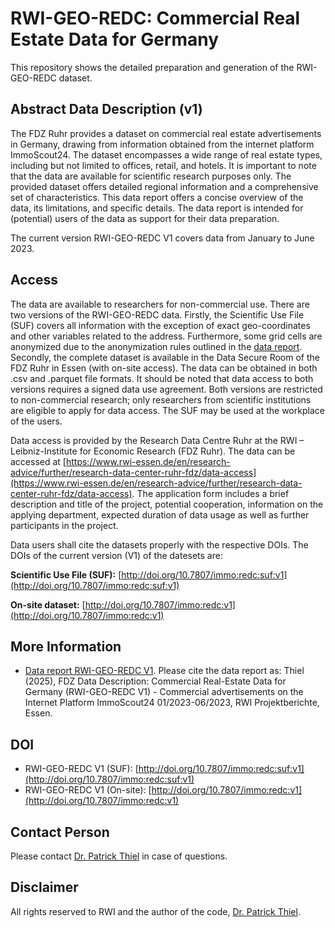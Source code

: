 # RWI-GEO-REDC: Commercial Real Estate Data for Germany

This repository shows the detailed preparation and generation of the RWI-GEO-REDC dataset.

## Abstract Data Description (v1)

The FDZ Ruhr provides a dataset on commercial real estate advertisements in Germany, drawing from information obtained from the internet platform ImmoScout24. The dataset encompasses a wide range of real estate types, including but not limited to offices, retail, and hotels. It is important to note that the data are available for scientific research purposes only. The provided dataset offers detailed regional information and a comprehensive set of characteristics. This data report offers a concise overview of the data, its limitations, and specific details. The data report is intended for (potential) users of the data as support for their data preparation. 

The current version RWI-GEO-REDC V1 covers data from January to June 2023.

## Access

The data are available to researchers for non-commercial use. There are two versions of the RWI-GEO-REDC data. Firstly, the Scientific Use File (SUF) covers all information with the exception of exact geo-coordinates and other variables related to the address. Furthermore, some grid cells are anonymized due to the anonymization rules outlined in the [data report](https://www.rwi-essen.de/fileadmin/user_upload/RWI/FDZ/Datenbeschreibung-REDC-v1.pdf). Secondly, the complete dataset is available in the Data Secure Room of the FDZ Ruhr in Essen (with on-site access). The data can be obtained in both .csv and .parquet file formats. It should be noted that data access to both versions requires a signed data use agreement. Both versions are restricted to non-commercial research; only researchers from scientific institutions are eligible to apply for data access. The SUF may be used at the workplace of the users.

Data access is provided by the Research Data Centre Ruhr at the RWI – Leibniz-Institute for Economic Research (FDZ Ruhr). The data can be accessed at [https://www.rwi-essen.de/en/research-advice/further/research-data-center-ruhr-fdz/data-access](https://www.rwi-essen.de/en/research-advice/further/research-data-center-ruhr-fdz/data-access). The application form includes a brief description and title of the project, potential cooperation, information on the applying department, expected duration of data usage as well as further participants in the project. 

Data users shall cite the datasets properly with the respective DOIs. The DOIs of the current version (V1) of the datesets are: 

**Scientific Use File (SUF):** [http://doi.org/10.7807/immo:redc:suf:v1](http://doi.org/10.7807/immo:redc:suf:v1)

**On-site dataset:** [http://doi.org/10.7807/immo:redc:v1](http://doi.org/10.7807/immo:redc:v1)

## More Information
<!-- Adjust once known -->
<!-- - [General information on RWI-GEO-RED/X](https://www.rwi-essen.de/en/research-advice/further/research-data-center-ruhr-fdz/data-sets/rwi-geo-red/x-real-estate-data-and-price-indices) -->
- [Data report RWI-GEO-REDC V1](https://www.rwi-essen.de/fileadmin/user_upload/RWI/FDZ/Datenbeschreibung-REDC-v1.pdf). Please cite the data report as: Thiel (2025), FDZ Data Description: Commercial Real-Estate Data for Germany (RWI-GEO-REDC V1) - Commercial advertisements on the Internet Platform ImmoScout24 01/2023-06/2023, RWI Projektberichte, Essen.

## DOI
<!-- Adjust once known -->
<!-- - Repository for V1.0: [![DOI:10.5281/zenodo.14167835](http://img.shields.io/badge/DOI-10.5281/zenodo.14167835-048BC0.svg)](https://zenodo.org/account/settings/github/repository/PThie/RWI-GEO-REDX) -->
- RWI-GEO-REDC V1 (SUF): [http://doi.org/10.7807/immo:redc:suf:v1](http://doi.org/10.7807/immo:redc:suf:v1)
- RWI-GEO-REDC V1 (On-site): [http://doi.org/10.7807/immo:redc:v1](http://doi.org/10.7807/immo:redc:v1)

## Contact Person

Please contact [Dr. Patrick Thiel](https://www.rwi-essen.de/rwi/team/person/patrick-thiel) in case of questions.

## Disclaimer

All rights reserved to RWI and the author of the code, [Dr. Patrick Thiel](https://www.rwi-essen.de/rwi/team/person/patrick-thiel).